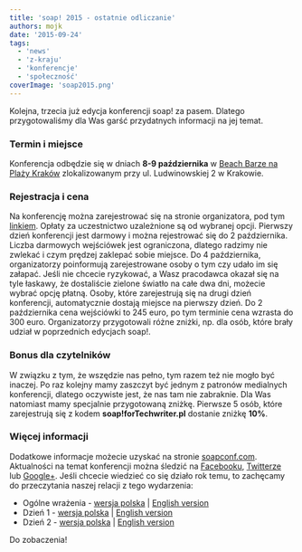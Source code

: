 ```yaml
---
title: 'soap! 2015 - ostatnie odliczanie'
authors: mojk
date: '2015-09-24'
tags:
  - 'news'
  - 'z-kraju'
  - 'konferencje'
  - 'społeczność'
coverImage: 'soap2015.png'
---
```


Kolejna, trzecia już edycja konferencji soap! za pasem. Dlatego przygotowaliśmy
dla Was garść przydatnych informacji na jej temat.

<!--truncate-->

### Termin i miejsce

Konferencja odbędzie się w dniach **8-9 października** w
[Beach Barze na Plaży Kraków](http://www.plazakrakow.com.pl/klub) zlokalizowanym
przy ul. Ludwinowskiej 2 w Krakowie.

### Rejestracja i cena

Na konferencję można zarejestrować się na stronie organizatora, pod tym
[linkiem](http://soapconf.com/register/). Opłaty za uczestnictwo uzależnione są
od wybranej opcji. Pierwszy dzień konferencji jest darmowy i można rejestrować
się do 2 października. Liczba darmowych wejściówek jest ograniczona, dlatego
radzimy nie zwlekać i czym prędzej zaklepać sobie miejsce. Do 4 października,
organizatorzy poinformują zarejestrowane osoby o tym czy udało im się załapać.
Jeśli nie chcecie ryzykować, a Wasz pracodawca okazał się na tyle łaskawy, że
dostaliście zielone światło na całe dwa dni, możecie wybrać opcję płatną. Osoby,
które zarejestrują się na drugi dzień konferencji, automatycznie dostają miejsce
na pierwszy dzień. Do 2 października cena wejściówki to 245 euro, po tym
terminie cena wzrasta do 300 euro. Organizatorzy przygotowali różne zniżki, np.
dla osób, które brały udział w poprzednich edycjach soap!.

### Bonus dla czytelników

W związku z tym, że wszędzie nas pełno, tym razem też nie mogło być inaczej. Po
raz kolejny mamy zaszczyt być jednym z patronów medialnych konferencji, dlatego
oczywiste jest, że nas tam nie zabraknie. Dla Was natomiast mamy specjalnie
przygotowaną zniżkę. Pierwsze 5 osób, które zarejestrują się z kodem
**soap!forTechwriter.pl** dostanie zniżkę **10%**.

### Więcej informacji

Dodatkowe informacje możecie uzyskać na stronie
[soapconf.com](http://soapconf.com/). Aktualności na temat konferencji można
śledzić na [Facebooku](https://www.facebook.com/soapconf),
[Twitterze](https://twitter.com/SoapConf) lub
[Google+](https://plus.google.com/+SoapconfPage/posts). Jeśli chcecie wiedzieć
co się działo rok temu, to zachęcamy do przeczytania naszej relacji z tego
wydarzenia:

- Ogólne wrażenia - [wersja polska](http://techwriter.pl/mydlo-lubi-zabawe/) |
  [English version](http://techwriter.pl/soap-just-wants-to-have-fun/)
- Dzień 1 -
  [wersja polska](http://techwriter.pl/soap-2014-relacja-z-pierwszego-dnia/) |
  [English version](http://techwriter.pl/soap-2014-summary-of-day-1/)
- Dzień 2 -
  [wersja polska](http://techwriter.pl/soap-2014-relacja-z-drugiego-dnia/) |
  [English version](http://techwriter.pl/soap-2014-summary-of-day-2/)

Do zobaczenia!
